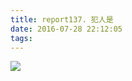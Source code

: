 ```yaml
---
title: report137. 犯人是
date: 2016-07-28 22:12:05
tags:
---
```

![](https://i.loli.net/2017/12/25/5a410c6085541.jpg)

